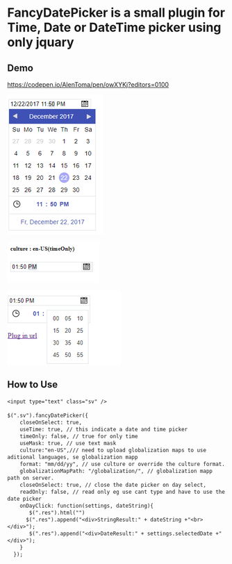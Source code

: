 # FancyDatePicker is a small plugin for Time, Date or DateTime picker using only jquary

## Demo

https://codepen.io/AlenToma/pen/owXYKj?editors=0100

![DateTime Preview](https://raw.githubusercontent.com/AlenToma/FancyDatePicker/master/Preview1.PNG)

![DateTime Preview](https://raw.githubusercontent.com/AlenToma/FancyDatePicker/master/previewClock.PNG)

![DateTime Preview](https://raw.githubusercontent.com/AlenToma/FancyDatePicker/master/Clock.PNG)
## How to Use

```
<input type="text" class="sv" />

$(".sv").fancyDatePicker({
    closeOnSelect: true,
    useTime: true, // this indicate a date and time picker
    timeOnly: false, // true for only time
    useMask: true, // use text mask
    culture:"en-US",/// need to upload globalization maps to use aditional languages, se globalization mapp
    format: "mm/dd/yy", // use culture or override the culture format.
    globalizationMapPath: "/globalization/", // globalization mapp path on server.
    closeOnSelect: true, // close the date picker on day select,
    readOnly: false, // read only eg use cant type and have to use the date picker
    onDayClick: function(settings, dateString){
       $(".res").html("")
      $(".res").append("<div>StringResult:" + dateString +"<br></div>");
       $(".res").append("<div>DateResult:" + settings.selectedDate +"</div>");
    }
  });

```
